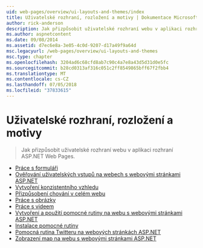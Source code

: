 ```yaml
---
uid: web-pages/overview/ui-layouts-and-themes/index
title: Uživatelské rozhraní, rozložení a motivy | Dokumentace Microsoftu
author: rick-anderson
description: Jak přizpůsobit uživatelské rozhraní webu v aplikaci rozhraní ASP.NET Web Pages.
ms.author: aspnetcontent
ms.date: 09/08/2014
ms.assetid: d7ec6e8a-3e05-4c0d-9207-d17a49f9a64d
msc.legacyurl: /web-pages/overview/ui-layouts-and-themes
msc.type: chapter
ms.openlocfilehash: 3204ad6c68cfd8ab7c90c4a7e8a43d5d31d0e5fc
ms.sourcegitcommit: b28cd0313af316c051c2ff8549865bff67f2fbb4
ms.translationtype: MT
ms.contentlocale: cs-CZ
ms.lasthandoff: 07/05/2018
ms.locfileid: "37833615"
---
```

<a name="ui-layouts-and-themes"></a>Uživatelské rozhraní, rozložení a motivy
====================
> Jak přizpůsobit uživatelské rozhraní webu v aplikaci rozhraní ASP.NET Web Pages.


- [Práce s formuláři](4-working-with-forms.md)
- [Ověřování uživatelských vstupů na webech s webovými stránkami ASP.NET](validating-user-input-in-aspnet-web-pages-sites.md)
- [Vytvoření konzistentního vzhledu](3-creating-a-consistent-look.md)
- [Přizpůsobení chování v celém webu](18-customizing-site-wide-behavior.md)
- [Práce s obrázky](9-working-with-images.md)
- [Práce s videem](10-working-with-video.md)
- [Vytvoření a použití pomocné rutiny na webu s webovými stránkami ASP.NET](creating-and-using-a-helper-in-an-aspnet-web-pages-site.md)
- [Instalace pomocné rutiny](installing-helpers.md)
- [Pomocná rutina Twitteru na webových stránkách ASP.NET](twitter-helper.md)
- [Zobrazení map na webu s webovými stránkami ASP.NET](displaying-maps-in-an-aspnet-web-pages-site.md)
